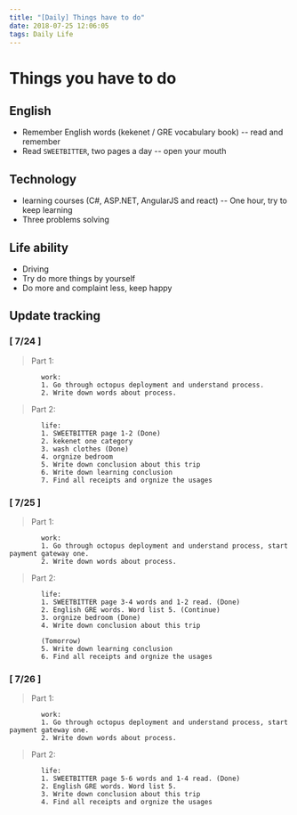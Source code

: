```yaml
---
title: "[Daily] Things have to do"
date: 2018-07-25 12:06:05
tags: Daily Life
---
```


# Things you **have** to do
## English
* Remember English words (kekenet / GRE vocabulary book) -- read and remember
* Read `SWEETBITTER`, two pages a day -- open your mouth
 
## Technology
* learning courses (C#, ASP.NET, AngularJS and react) -- One hour, try to keep learning
* Three problems solving
 
## Life ability
* Driving
* Try do more things by yourself
* Do more and complaint less, keep happy
 

## Update tracking
### [ 7/24 ]   
> Part 1:
 
            work:
            1. Go through octopus deployment and understand process.
            2. Write down words about process.             
 
> Part 2:
 
            life:
            1. SWEETBITTER page 1-2 (Done)
            2. kekenet one category
            3. wash clothes (Done)
            4. orgnize bedroom
            5. Write down conclusion about this trip
            6. Write down learning conclusion
            7. Find all receipts and orgnize the usages

### [ 7/25 ]   
> Part 1:
 
            work:
            1. Go through octopus deployment and understand process, start payment gateway one.
            2. Write down words about process.             
 
> Part 2:
 
            life:
            1. SWEETBITTER page 3-4 words and 1-2 read. (Done)
            2. English GRE words. Word list 5. (Continue)
            3. orgnize bedroom (Done)
            4. Write down conclusion about this trip

            (Tomorrow)
            5. Write down learning conclusion 
            6. Find all receipts and orgnize the usages

### [ 7/26 ]   
> Part 1:
 
            work:
            1. Go through octopus deployment and understand process, start payment gateway one.
            2. Write down words about process.             
 
> Part 2:
 
            life:
            1. SWEETBITTER page 5-6 words and 1-4 read. (Done)
            2. English GRE words. Word list 5. 
            3. Write down conclusion about this trip
            4. Find all receipts and orgnize the usages

